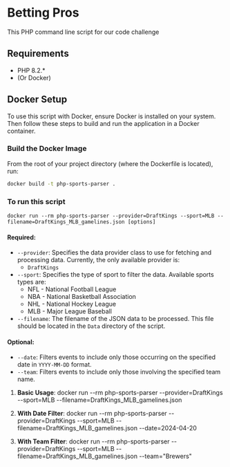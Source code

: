# Betting Pros

This PHP command line script for our code challenge

## Requirements

- PHP 8.2.*
- (Or Docker)

## Docker Setup

To use this script with Docker, ensure Docker is installed on your system. Then follow these steps to build and run the
application in a Docker container.

### Build the Docker Image

From the root of your project directory (where the Dockerfile is located), run:

```bash
docker build -t php-sports-parser .
```

### To run this script

```docker run --rm php-sports-parser --provider=DraftKings --sport=MLB --filename=DraftKings_MLB_gamelines.json [options]```

#### Required:

- `--provider`: Specifies the data provider class to use for fetching and processing data. Currently, the only available
  provider is:
    - `DraftKings`
- `--sport`: Specifies the type of sport to filter the data. Available sports types are:
    - NFL - National Football League
    - NBA - National Basketball Association
    - NHL - National Hockey League
    - MLB - Major League Baseball
- `--filename`: The filename of the JSON data to be processed. This file should be located in the `Data` directory of
  the script.

#### Optional:

- `--date`: Filters events to include only those occurring on the specified date in `YYYY-MM-DD` format.
- `--team`: Filters events to include only those involving the specified team name.

1. **Basic Usage**:
   docker run --rm php-sports-parser --provider=DraftKings --sport=MLB --filename=DraftKings_MLB_gamelines.json

2. **With Date Filter**:
   docker run --rm php-sports-parser --provider=DraftKings --sport=MLB --filename=DraftKings_MLB_gamelines.json --date=2024-04-20

3. **With Team Filter**:
   docker run --rm php-sports-parser --provider=DraftKings --sport=MLB --filename=DraftKings_MLB_gamelines.json --team="Brewers"



